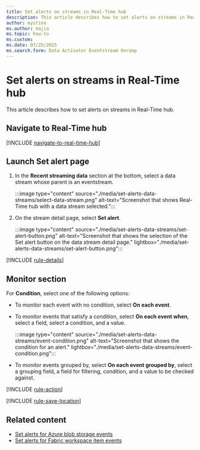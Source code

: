 ```yaml
---
title: Set alerts on streams in Real-Time hub
description: This article describes how to set alerts on streams in Real-Time hub.
author: mystina
ms.author: majia
ms.topic: how-to
ms.custom:
ms.date: 07/25/2025
ms.search.form: Data Activator Eventstream Onramp
---
```


# Set alerts on streams in Real-Time hub
This article describes how to set alerts on streams in Real-Time hub.

## Navigate to Real-Time hub

[!INCLUDE [navigate-to-real-time-hub](./includes/navigate-to-real-time-hub.md)]

## Launch Set alert page

1. In the **Recent streaming data** section at the bottom, select a data stream whose parent is an eventstream.

    :::image type="content" source="./media/set-alerts-data-streams/select-data-stream.png" alt-text="Screenshot that shows Real-Time hub with a data stream selected.":::
1. On the stream detail page, select **Set alert**. 

    :::image type="content" source="./media/set-alerts-data-streams/set-alert-button.png" alt-text="Screenshot that shows the selection of the Set alert button on the data stream detail page." lightbox="./media/set-alerts-data-streams/set-alert-button.png":::
    
[!INCLUDE [rule-details](./includes/rule-details.md)]

## Monitor section

For **Condition**, select one of the following options:

- To monitor each event with no condition, select **On each event**.
- To monitor events that satisfy a condition, select **On each event when**, select a field, select a condition, and a value. 

    :::image type="content" source="./media/set-alerts-data-streams/event-condition.png" alt-text="Screenshot that shows the condition for an alert." lightbox="./media/set-alerts-data-streams/event-condition.png":::
- To monitor events grouped by, select **On each event grouped by**, select a grouping field, a field for filtering, condition, and a value to be checked against. 

[!INCLUDE [rule-action](./includes/rule-action.md)]

[!INCLUDE [rule-save-location](./includes/rule-save-location.md)]


## Related content

- [Set alerts for Azure blob storage events](set-alerts-azure-blob-storage-events.md)
- [Set alerts for Fabric workspace item events](set-alerts-fabric-workspace-item-events.md)
